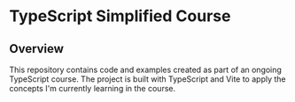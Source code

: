 # TypeScript Simplified Course

## Overview

This repository contains code and examples created as part of an ongoing TypeScript course. The project is built with TypeScript and Vite to apply the concepts I'm currently learning in the course.
